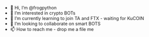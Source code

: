 - 👋 Hi, I’m @frogpython
- 👀 I’m interested in crypto BOTs
- 🌱 I’m currently learning to join TA and FTX - waiting for KuCOIN
- 💞️ I’m looking to collaborate on smart BOTS
- 📫 How to reach me - drop me a file me

<!---
frogpython/frogpython is a ✨ special ✨ repository because its `README.md` (this file) appears on your GitHub profile.
You can click the Preview link to take a look at your changes.
--->
